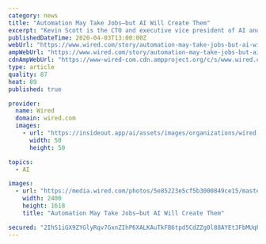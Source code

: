 ```yaml
---
category: news
title: "Automation May Take Jobs—but AI Will Create Them"
excerpt: "Kevin Scott is the CTO and executive vice president of AI and research at Microsoft. He's the author of the book Reprogramming the American Dream: From Rural America to Silicon Valley—Making AI Serve Us All. Musk’s words are very much on my mind as the car I drive (it’s not autonomous, not yet) crests a hill in the rural southern Piedmont ..."
publishedDateTime: 2020-04-03T13:00:00Z
webUrl: "https://www.wired.com/story/automation-may-take-jobs-but-ai-will-create-them/"
ampWebUrl: "https://www.wired.com/story/automation-may-take-jobs-but-ai-will-create-them/amp"
cdnAmpWebUrl: "https://www-wired-com.cdn.ampproject.org/c/s/www.wired.com/story/automation-may-take-jobs-but-ai-will-create-them/amp"
type: article
quality: 87
heat: 89
published: true

provider:
  name: Wired
  domain: wired.com
  images:
    - url: "https://insideout.app/ai/assets/images/organizations/wired.com-50x50.jpg"
      width: 50
      height: 50

topics:
  - AI

images:
  - url: "https://media.wired.com/photos/5e85223e5cf5b3000849ce15/master/pass/OpEd-AI-Factory-833655698.jpg"
    width: 2400
    height: 1618
    title: "Automation May Take Jobs—but AI Will Create Them"

secured: "2IhS1iGX9ZYGlyRqv7GxnZIhP6XALKAuTkFB6tpd5CdZZg0l88AYEt3FbMUqPazVM2SAhmRp0cBADQ25AKl4G8VNBsEXZpDH+6GIFBZTw2q5TvoUdx52XzUrmjwbhCu427GrdQ4/PjaubusorZqgKvq7+lpC0ypr//QCWJgYFnaWKehl8iydVNnugNV6R4oArp5uBSFNJF6KAP79H10fEjUJM82Vtu9jp7FpqVKIa1EsReS+bl0N7vdjwGCB1rQPhWNFTkBmHeczdynjQWyFsUplCnoxHYhrI6ohhrI2SVWQVzmo3pQd3lNsZuMlLs1p9u4fQc3wtZoDLKn68par4I9QfpIrKpxaKquKrpN1qVgzELO/daZCqdfBsG2troDn3lgaILd5vWC+K5qMp4Q4NL4rqKHn1H6hW0YrUOg5YsM+eu46dMl+2Ej4729AMycq0sidijcosKcEphLmRetOcNw1JEwOgN0AX/YX8Nu9xMQ=;2tOciZ4bjoUJ9ymuOUsBVA=="
---
```


